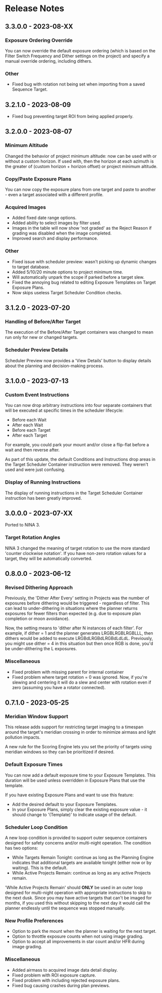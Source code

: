 # Release Notes

## 3.3.0.0 - 2023-08-XX

### Exposure Ordering Override

You can now override the default exposure ordering (which is based on the Filter Switch Frequency and Dither settings on the project) and specify a manual override ordering, including dithers.

### Other
* Fixed bug with rotation not being set when importing from a saved Sequence Target.

## 3.2.1.0 - 2023-08-09
* Fixed bug preventing target ROI from being applied properly.

## 3.2.0.0 - 2023-08-07

### Minimum Altitude
Changed the behavior of project minimum altitude: now can be used with or without a custom horizon.  If used with, then the horizon at each azimuth is the greater of (custom horizon + horizon offset) or project minimum altitude.

### Copy/Paste Exposure Plans
You can now copy the exposure plans from one target and paste to another - even a target associated with a different profile.

### Acquired Images
* Added fixed date range options.
* Added ability to select images by filter used.
* Images in the table will now show 'not graded' as the Reject Reason if grading was disabled when the image completed.
* Improved search and display performance.

### Other
* Fixed issue with scheduler preview: wasn't picking up dynamic changes to target database.
* Added 5/10/20 minute options to project minimum time.
* Will automatically unpark the scope if parked before a target slew.
* Fixed the annoying bug related to editing Exposure Templates on Target Exposure Plans.
* Now skips useless Target Scheduler Condition checks.

## 3.1.2.0 - 2023-07-20

### Handling of Before/After Target

The execution of the Before/After Target containers was changed to mean run only for new or changed targets.

### Scheduler Preview Details

Scheduler Preview now provides a 'View Details' button to display details about the planning and decision-making process.

## 3.1.0.0 - 2023-07-13

### Custom Event Instructions

You can now drop arbitrary instructions into four separate containers that will be executed at specific times in the scheduler lifecycle:
- Before each Wait
- After each Wait
- Before each Target
- After each Target

For example, you could park your mount and/or close a flip-flat before a wait and then reverse after.

As part of this update, the default Conditions and Instructions drop areas in the Target Scheduler Container instruction were removed.  They weren't used and were just confusing.

### Display of Running Instructions

The display of running instructions in the Target Scheduler Container instruction has been greatly improved.

## 3.0.0.0 - 2023-07-XX
Ported to NINA 3.

### Target Rotation Angles
NINA 3 changed the meaning of target rotation to use the more standard 'counter clockwise notation'.  If you have non-zero rotation values for a target, they will be automatically converted.

## 0.8.0.0 - 2023-06-12

### Revised Dithering Approach
Previously, the 'Dither After Every' setting in Projects was the number of exposures before dithering would be triggered - regardless of filter.  This can lead to under-dithering in situations where the planner returns exposures for fewer filters than expected (e.g. due to exposure plan completion or moon avoidance).

Now, the setting means to 'dither after N instances of each filter'.  For example, if dither = 1 and the planner generates LRGBLRGBLRGBLLL, then dithers would be added to execute LRGBdLRGBdLRGBdLdLdL.  Previously, you might use dither = 4 in this situation but then once RGB is done, you'd be under-dithering the L exposures.

### Miscellaneous
* Fixed problem with missing parent for internal container
* Fixed problem where target rotation = 0 was ignored.  Now, if you're slewing and centering it will do a slew and center with rotation even if zero (assuming you have a rotator connected).


## 0.7.1.0 - 2023-05-25

### Meridian Window Support
This release adds support for restricting target imaging to a timespan around the target's meridian crossing in order to minimize airmass and light pollution impacts.

A new rule for the Scoring Engine lets you set the priority of targets using meridian windows so they can be prioritized if desired.

### Default Exposure Times

You can now add a default exposure time to your Exposure Templates.  This duration will be used unless overridden in Exposure Plans that use the template.

If you have existing Exposure Plans and want to use this feature:
* Add the desired default to your Exposure Templates.
* In your Exposure Plans, simply clear the existing exposure value - it should change to '(Template)' to indicate usage of the default.

### Scheduler Loop Condition

A new loop condition is provided to support outer sequence containers designed for safety concerns and/or multi-night operation.  The condition has two options:
* While Targets Remain Tonight: continue as long as the Planning Engine indicates that additional targets are available tonight (either now or by waiting).  This is the default.
* While Active Projects Remain: continue as long as any active Projects remain.

'While Active Projects Remain' should **ONLY** be used in an outer loop designed for multi-night operation with appropriate instructions to skip to the next dusk.  Since you may have active targets that can't be imaged for months, if you used this without skipping to the next day it would call the planner endlessly until the sequence was stopped manually.

### New Profile Preferences

* Option to park the mount when the planner is waiting for the next target.
* Option to throttle exposure counts when not using image grading.
* Option to accept all improvements in star count and/or HFR during image grading.


### Miscellaneous

* Added airmass to acquired image data detail display.
* Fixed problem with ROI exposure capture.
* Fixed problem with including rejected exposure plans.
* Fixed bug causing crashes during plan previews.

